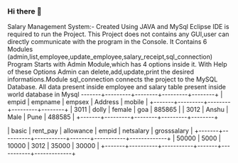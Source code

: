 ### Hi there 👋
Salary Management System:-
Created Using JAVA and MySql Eclipse IDE is required to run the Project.  This Project does not contains any GUI,user can directly communicate with the program in the Console. It Contains 6 Modules (admin,list,employee,update_employee,salary_receipt,sql_connection) Program Starts with Admin Module,which has 4 options inside it. With Help of these Options Admin can delete,add,update,print the desired informations.Module sql_connection connects the project to the MySQL Database. All data present inside employee and salary table present inside world database in Mysql
        -------+---------+--------+---------+--------+
| empid | empname | empsex | Address | mobile |
+-------+---------+--------+---------+--------+
| 3011  | dolly   | female | goa     | 885865 |
| 3012  | Anshu   | Male   | Pune    | 488585 |
+-------+---------+--------+---------+--------+

| basic | rent_pay | allowance | empid | netsalary | grosssalary |
+-------+----------+-----------+-------+-----------+-------------+
| 50000 | 5000     | 10000     | 3012  | 35000     | 30000       |
+-------+----------+-----------+-------+-----------+-------------+
